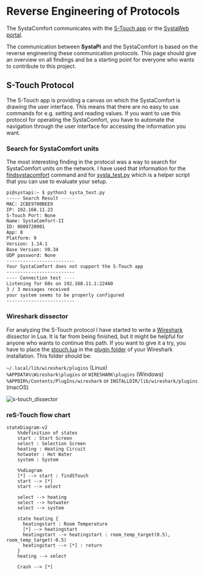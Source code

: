 # Reverse Engineering of Protocols

The SystaComfort communicates with the [S-Touch app](https://www.paradigma.de/produkte/regelungen-2/s-touch-app-2/) or the [SystaWeb portal](https://www.paradigma.de/produkte/apps-mehr/systaweb/).

The communication between **SystaPi**  and the SystaComfort is based on the reverse engineering these communication protocols. This page should give an overview on all findings and be a starting point for everyone who wants to contribute to this project.

## S-Touch Protocol

The S-Touch app is providing a canvas on which the SystaComfort is drawing the user interface. This means that there are no easy to use commands for e.g. setting and reading values. If you want to use this protocol for operating the SystaComfort, you have to automate the navigation through the user interface for accessing the information you want. 

### Search for SystaComfort units

The most interesting finding in the protocol was a way to search for SystaComfort units on the network. I have used that information for the [findsystacomfort](https://github.com/beep-projects/SystaPi#findsystacomfort) command and for [systa_test.py](../helpers/systa_test.py ) which is a helper script that you can use to evaluate your setup.

```bash
pi@systapi:~ $ python3 systa_test.py 
----- Search Result -----
MAC: 2CBE9700BEE9
IP: 192.168.11.23
S-Touch Port: None
Name: SystaComfort-II
ID: 0809720001
App: 8
Platform: 9
Version: 1.14.1
Base Version: V0.34
UDP password: None
-------------------------
Your SystaComfort does not support the S-Touch app
-------------------------
---- Connection test ----
Listening for 60s on 192.168.11.1:22460
3 / 3 messages received
your system seems to be properly configured
-------------------------

```

### Wireshark dissector

For analyzing the S-Touch protocol I have started to write a [Wireshark](https://www.wireshark.org/) dissector in Lua. It is far from being finished, but it might be helpful for anyone who wants to continue this path. 
If you want to give it a try, you have to place the [stouch.lua](../helpers/stouch.lua) in the [plugin folder](https://www.wireshark.org/docs/wsug_html_chunked/ChPluginFolders.html) of your Wireshark installation. This folder should be:

```~/.local/lib/wireshark/plugins``` (Linux)  
```%APPDATA%\Wireshark\plugins``` or ```WIRESHARK\plugins``` (Windows)  
```%APPDIR%/Contents/PlugIns/wireshark``` or ```INSTALLDIR/lib/wireshark/plugins``` (macOS)  

![s-touch_dissector](s-touch_dissector.jpg)

### reS-Touch flow chart

```mermaid
stateDiagram-v2
    %%definition of states
    start : Start Screen
    select : Selection Screen
    heating : Heating Circuit
    hotwater : Hot Water
    system : System
    
    %%diagram
    [*] --> start : findSTouch
    start --> [*]
    start --> select

    select --> heating
    select --> hotwater
    select --> system

    state heating {
      heatingstart : Room Temperature
      [*] --> heatingstart
      heatingstart --> heatingstart : room_temp_target(0.5), room_temp_target(-0.5)
      heatingstart --> [*] : return
    }
    heating --> select
    
    Crash --> [*]
```
